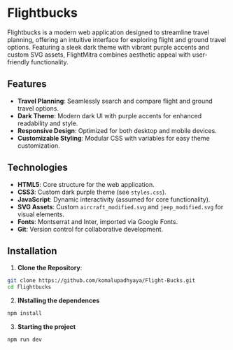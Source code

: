 # Flightbucks

Flightbucks is a modern web application designed to streamline travel planning, offering an intuitive interface for exploring flight and ground travel options. Featuring a sleek dark theme with vibrant purple accents and custom SVG assets, FlightMitra combines aesthetic appeal with user-friendly functionality.


## Features

- **Travel Planning**: Seamlessly search and compare flight and ground travel options.
- **Dark Theme**: Modern dark UI with purple accents for enhanced readability and style.
- **Responsive Design**: Optimized for both desktop and mobile devices.
- **Customizable Styling**: Modular CSS with variables for easy theme customization.

## Technologies

- **HTML5**: Core structure for the web application.
- **CSS3**: Custom dark purple theme (see `styles.css`).
- **JavaScript**: Dynamic interactivity (assumed for core functionality).
- **SVG Assets**: Custom `aircraft_modified.svg` and `jeep_modified.svg` for visual elements.
- **Fonts**: Montserrat and Inter, imported via Google Fonts.
- **Git**: Version control for collaborative development.

## Installation

1. **Clone the Repository**:
```bash
git clone https://github.com/komalupadhyaya/Flight-Bucks.git
cd flightbucks
```

2. **INstalling the dependences**
```bash
npm install
```

3. **Starting the project**
```bash
npm run dev
```